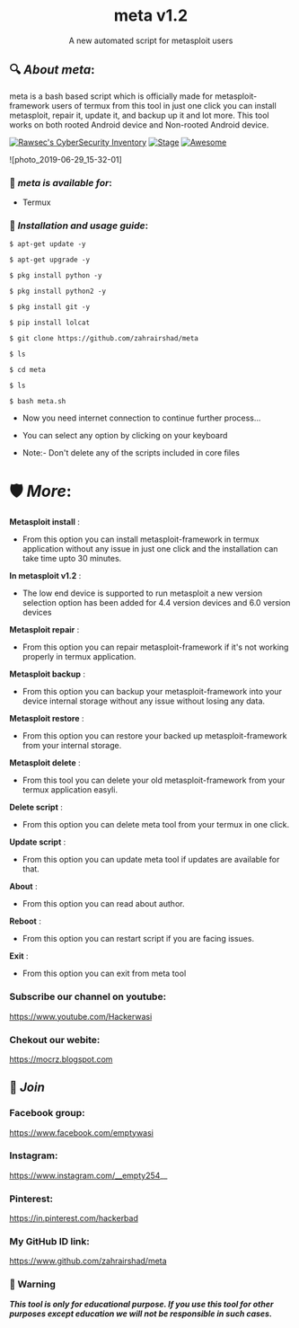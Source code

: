 <h1 align="center">meta v1.2</h1>
<p align="center">
      A new automated script for metasploit users
</p>

## 🔍 ***About meta***:

meta is a bash based script which is officially made for metasploit-framework users of termux from this tool in just one click you can install metasploit, repair it, update it, and backup up it and lot more. This tool works on both rooted Android device and Non-rooted Android device.


[![Rawsec's CyberSecurity Inventory](https://inventory.rawsec.ml/img/badges/Rawsec-inventoried-FF5050_flat.svg)](https://inventory.rawsec.ml/tools.html#meta)
[![Stage](https://img.shields.io/badge/Release-Stable-brightgreen.svg)]()
[![Awesome](https://awesome.re/badge.svg)](https://awesome.re)

![photo_2019-06-29_15-32-01]


### 📌 ***meta is available for***:

* Termux

### 📌 ***Installation and usage guide***:
```
$ apt-get update -y
```
```
$ apt-get upgrade -y
```
```
$ pkg install python -y 
```
```
$ pkg install python2 -y
```
```
$ pkg install git -y
```
```
$ pip install lolcat
```
```
$ git clone https://github.com/zahrairshad/meta
```
```
$ ls
```
```
$ cd meta
```
```
$ ls
```
```
$ bash meta.sh
```

* Now you need internet connection to continue further process...

* You can select any option by clicking on your keyboard

* Note:- Don't delete any of the scripts included in core files

# 🛡 ***More***:

__Metasploit install__ :
- From this option you can install metasploit-framework in termux application without any issue in just one click and the installation can take time upto 30 minutes.

__In metasploit v1.2__ :
- The low end device is supported to run metasploit a new version selection option has been added for 4.4 version devices and 6.0 version devices

__Metasploit repair__ :
- From this option you can repair metasploit-framework if it's not working properly in termux application.

__Metasploit backup__ :
- From this option you can backup your metasploit-framework into your device internal storage without any issue without losing any data.

__Metasploit restore__ :
- From this option you can restore your backed up metasploit-framework from your internal storage.

__Metasploit delete__ :
- From this tool you can delete your old metasploit-framework from your termux application easyli.

__Delete script__ :
- From this option you can delete meta tool from your termux in one click.

__Update script__ :
- From this option you can update meta tool if updates are available for that.

__About__ :
- From this option you can read about author.

__Reboot__ :
- From this option you can restart script if you are facing issues.

__Exit__ :
- From this option you can exit from meta tool 



### Subscribe our channel on youtube:
https://www.youtube.com/Hackerwasi

### Chekout our webite:
https://mocrz.blogspot.com

## 👥 ***Join***

### Facebook group: 
https://www.facebook.com/emptywasi


### Instagram: 
https://www.instagram.com/__empty254__

### Pinterest:
https://in.pinterest.com/hackerbad

### My GitHub ID link:
https://www.github.com/zahrairshad/meta

### 📢 Warning

***This tool is only for educational purpose. If you use this tool for other purposes except education we will not be responsible in such cases.***
